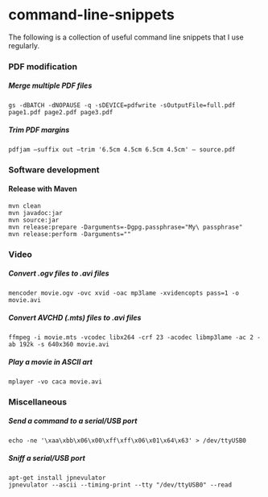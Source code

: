 # command-line-snippets

The following is a collection of useful command line snippets that I use regularly.


### PDF modification

##### Merge multiple PDF files

    gs -dBATCH -dNOPAUSE -q -sDEVICE=pdfwrite -sOutputFile=full.pdf page1.pdf page2.pdf page3.pdf
    
##### Trim PDF margins

    pdfjam –suffix out –trim '6.5cm 4.5cm 6.5cm 4.5cm' – source.pdf

### Software development

#### Release with Maven

    mvn clean
    mvn javadoc:jar
    mvn source:jar
    mvn release:prepare -Darguments=-Dgpg.passphrase="My\ passphrase"
    mvn release:perform -Darguments=""
    
### Video

##### Convert .ogv files to .avi files

    mencoder movie.ogv -ovc xvid -oac mp3lame -xvidencopts pass=1 -o movie.avi

##### Convert AVCHD (.mts) files to .avi files

    ffmpeg -i movie.mts -vcodec libx264 -crf 23 -acodec libmp3lame -ac 2 -ab 192k -s 640x360 movie.avi

##### Play a movie in ASCII art

    mplayer -vo caca movie.avi


### Miscellaneous

#####  Send a command to a serial/USB port

    echo -ne '\xaa\xbb\x06\x00\xff\xff\x06\x01\x64\x63' > /dev/ttyUSB0

##### Sniff a serial/USB port

    apt-get install jpnevulator
    jpnevulator --ascii --timing-print --tty "/dev/ttyUSB0" --read

